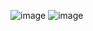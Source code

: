 
![image](https://github.com/sjha0766/07620802820/assets/95129803/6d55d5b1-643c-4af7-9fb8-8f4ea72e80a9)
![image](https://github.com/sjha0766/07620802820/assets/95129803/64d6b488-0c2f-447d-a89f-a063c7160d2b)
